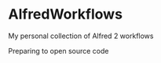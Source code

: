 AlfredWorkflows
===============

My personal collection of Alfred 2 workflows

Preparing to open source code
